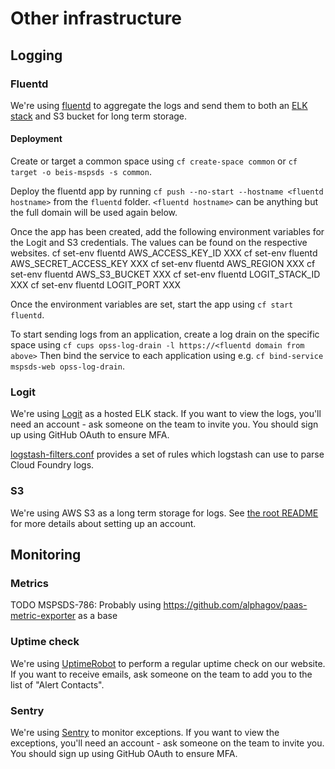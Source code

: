 # Other infrastructure

## Logging

### Fluentd

We're using [fluentd](https://www.fluentd.org/) to aggregate the logs and send them to both an [ELK stack](https://www.elastic.co/elk-stack) and S3 bucket for long term storage.

#### Deployment

Create or target a common space using `cf create-space common` or `cf target -o beis-mspsds -s common`.

Deploy the fluentd app by running `cf push --no-start --hostname <fluentd hostname>` from the `fluentd` folder.
`<fluentd hostname>` can be anything but the full domain will be used again below.

Once the app has been created, add the following environment variables for the Logit and S3 credentials.
The values can be found on the respective websites.
    cf set-env fluentd AWS_ACCESS_KEY_ID XXX
    cf set-env fluentd AWS_SECRET_ACCESS_KEY XXX
    cf set-env fluentd AWS_REGION XXX
    cf set-env fluentd AWS_S3_BUCKET XXX
    cf set-env fluentd LOGIT_STACK_ID XXX
    cf set-env fluentd LOGIT_PORT XXX

Once the environment variables are set, start the app using `cf start fluentd`.

To start sending logs from an application, create a log drain on the specific space using `cf cups opss-log-drain -l https://<fluentd domain from above>`
Then bind the service to each application using e.g. `cf bind-service mspsds-web opss-log-drain`.


### Logit

We're using [Logit](https://logit.io) as a hosted ELK stack.
If you want to view the logs, you'll need an account - ask someone on the team to invite you.
You should sign up using GitHub OAuth to ensure MFA.

[logstash-filters.conf](./logstash-filters.conf) provides a set of rules which logstash can use to parse Cloud Foundry logs.


### S3

We're using AWS S3 as a long term storage for logs.
See [the root README](../README.md#amazon-web-services) for more details about setting up an account.


## Monitoring

### Metrics

TODO MSPSDS-786: Probably using https://github.com/alphagov/paas-metric-exporter as a base


### Uptime check

We're using [UptimeRobot](https://uptimerobot.com) to perform a regular uptime check on our website.
If you want to receive emails, ask someone on the team to add you to the list of "Alert Contacts".


### Sentry

We're using [Sentry](https://sentry.io) to monitor exceptions.
If you want to view the exceptions, you'll need an account - ask someone on the team to invite you.
You should sign up using GitHub OAuth to ensure MFA.

